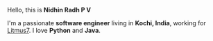 Hello, this is **Nidhin Radh P V**

I'm a passionate **software engineer** living in **Kochi, India**, working for [Litmus7](https://litmus7.com).
I love **Python** and **Java**.
<!---
nidhinradh/nidhinradh is a ✨ special ✨ repository because its `README.md` (this file) appears on your GitHub profile.
You can click the Preview link to take a look at your changes.
--->
